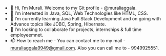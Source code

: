 - 👋 Hi, I’m Murali. Welcome to my Git profile - @muraliaggala.
- 👀 I’m interested in Java, SQL, Web Technologies like HTML, CSS.
- 🌱 I’m currently learning Java Full Stack Development and on going with Advance topics like JDBC, Spring, Hibernate.
- 💞️ I’m looking to collaborate for projects, internships & full time employeemnet.
- 📫 How to reach me - You can contact me to my mail - muraliaggala9949@gmail.com. Also you can call me to - 9949925551.

<!---
muraliaggala2408/muraliaggala2408 is a ✨ special ✨ repository because its `README.md` (this file) appears on your GitHub profile.
You can click the Preview link to take a look at your changes.
--->
